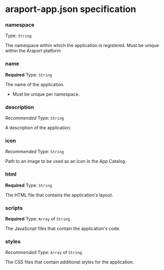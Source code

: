 # araport-app.json specification

### namespace

Type: `String`

The namespace within which the application is registered. Must be unique within
the Araport platform

### name

**Required**
Type: `String`

The name of the application.

- Must be unique per namespace.

### description

*Recommended*
Type: `String`

A description of the application.

### icon
*Recommended*
Type: `String`

Path to an image to be used as an icon in the App Catalog.

### html

**Required**
Type: `String`

The HTML file that contains the application's layout.

### scripts

**Required**
Type: `Array` of `String`

The JavaScript files that contain the application's code.

### styles

*Recommended*
Type: `Array` of `String`

The CSS files that contain additional styles for the application.
